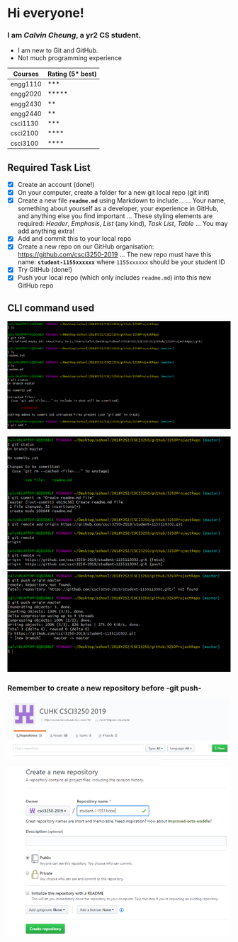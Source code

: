 # Hi everyone!

### **I am _Calvin Cheung_, a yr2 CS student.**
- I am new to Git and GitHub.
- Not much programming experience

Courses | Rating (5* best) 
------------ | ------
engg1110 | ***
engg2020 | *****
engg2430 | **
engg2440 | **
csci1130 | ***
csci2100 | ****
csci3100 | ****

## Required Task List
- [x] Create an account (done!)
- [x] On your computer, create a folder for a new git 	local repo (git init)
- [x] Create a new file **`readme.md`** using Markdown to include...
... Your name, something about yourself as a developer, your experience in GitHub, and anything else you find important
... These styling elements are required: *Header*, *Emphasis*, *List* (any kind), *Task List*, *Table*
... You may add anything extra!
- [x] Add and commit this to your local repo
- [x] Create a new repo on our GitHub organisation: https://github.com/csci3250-2019
... The new repo must have this name: **`student-1155xxxxxx`** where `1155xxxxxx` should be your student ID
- [x] Try GitHub (done!)
- [x] Push your local repo (which only includes `readme.md`) into this new GitHub repo

## CLI command used

![alt text](https://github.com/csci3250-2019/student-1155110302/blob/master/gitBash_1.PNG)

![alt text](https://github.com/csci3250-2019/student-1155110302/blob/master/gitBash_2.PNG)
![alt text](https://github.com/csci3250-2019/student-1155110302/blob/master/gitBash_3.PNG)


### **Remember to create a new repository before -git push-**

![alt text](https://github.com/csci3250-2019/student-1155110302/blob/master/gitHub_1.PNG)

![alt text](https://github.com/csci3250-2019/student-1155110302/blob/master/gitHub_2.PNG)




